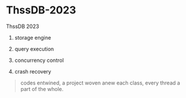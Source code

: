 # ThssDB-2023

ThssDB 2023

1. storage engine

2. query execution

3. concurrency control

4. crash recovery

> codes entwined, a project woven anew each class, every thread a part of the whole.
